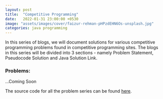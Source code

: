 ```yaml
---
layout: post
title:  "Competitive Programming"
date:   2022-01-31 23:00:00 +0530
image: "assets/images/cover/faizur-rehman-pHPzdEHN6Os-unsplash.jpg"
categories: java programming
---
```


In this series of blogs, we will document solutions for various competitive programming
problems found in competitive programming sites. The blogs in this series will be divided
into 3 sections - namely Problem Statement, Pseudocode Solution and Java Solution Link.

### Problems:

...Coming Soon

The source code for all the problem series can be found [here](https://github.com/dhiraj-salian/competitive-programming).